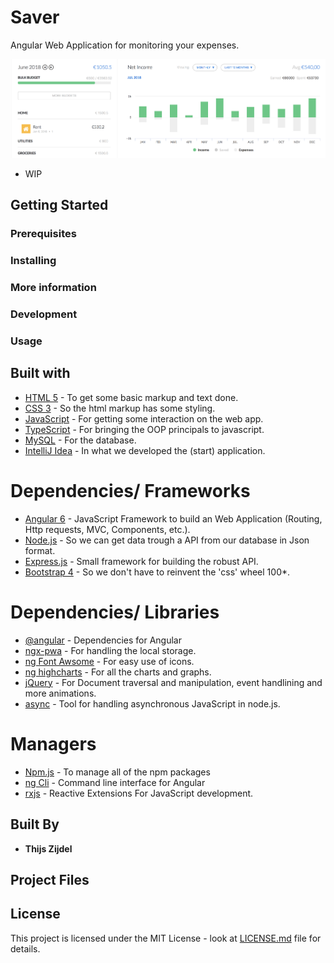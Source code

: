 # Saver
Angular Web Application for monitoring your expenses.



![alt text](preview.png)


* WIP

## Getting Started



### Prerequisites



### Installing




### More information



### Development



### Usage





## Built with 
* [HTML 5](https://www.w3schools.com/html/) - To get some basic markup and text done.
* [CSS 3](https://www.w3schools.com/css/) - So the html markup has some styling.
* [JavaScript](https://www.javascript.com) - For getting some interaction on the web app.
* [TypeScript](https://www.typescriptlang.org/index.html) - For bringing the OOP principals to javascript. 
* [MySQL](https://www.mysql.com/) - For the database.
* [IntelliJ Idea](https://www.jetbrains.com/idea/) - In what we developed the (start) application.

# Dependencies/ Frameworks 
* [Angular 6](https://angular.io) - JavaScript Framework to build an Web Application (Routing, Http requests, MVC, Components, etc.). 
* [Node.js](https://nodejs.org/) - So we can get data trough a API from our database in Json format.
* [Express.js](https://expressjs.com) - Small framework for building the robust API.
* [Bootstrap 4](https://v4-alpha.getbootstrap.com) - So we don't have to reinvent the 'css' wheel 100*.

# Dependencies/ Libraries 
* [@angular](info) - Dependencies for Angular
* [ngx-pwa](https://www.npmjs.com/package/@ngx-pwa/local-storage) - For handling the local storage.
* [ng Font Awsome](https://www.npmjs.com/package/angular-font-awesome) - For easy use of icons.
* [ng highcharts](https://www.npmjs.com/package/angular-highcharts) - For all the charts and graphs.
* [jQuery](https://jquery.com) - For Document traversal and manipulation, event handlining and more animations.
* [async](https://www.npmjs.com/package/async) - Tool for handling asynchronous JavaScript in node.js.

# Managers 
* [Npm.js](https://www.npmjs.com) - To manage all of the npm packages
* [ng Cli](https://cli.angular.io) - Command line interface for Angular
* [rxjs](https://www.npmjs.com/package/rxjs) - Reactive Extensions For JavaScript development.




## Built By

* **Thijs Zijdel** 


## Project Files


## License

This project is licensed under the MIT License - look at [LICENSE.md](LICENSE.md) file for details.
